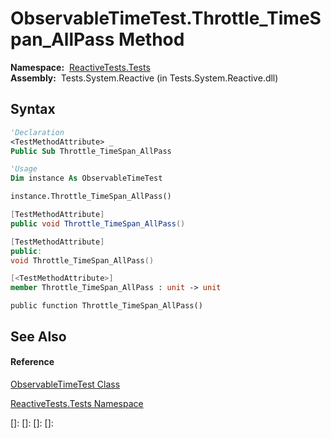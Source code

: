 # ObservableTimeTest.Throttle\_TimeSpan\_AllPass Method

**Namespace:**  [ReactiveTests.Tests](ReactiveTests.Tests\ReactiveTests.Tests.md)  
**Assembly:**  Tests.System.Reactive (in Tests.System.Reactive.dll)

## Syntax

```vb
'Declaration
<TestMethodAttribute> _
Public Sub Throttle_TimeSpan_AllPass
```

```vb
'Usage
Dim instance As ObservableTimeTest

instance.Throttle_TimeSpan_AllPass()
```

```csharp
[TestMethodAttribute]
public void Throttle_TimeSpan_AllPass()
```

```c++
[TestMethodAttribute]
public:
void Throttle_TimeSpan_AllPass()
```

```fsharp
[<TestMethodAttribute>]
member Throttle_TimeSpan_AllPass : unit -> unit 
```

```jscript
public function Throttle_TimeSpan_AllPass()
```

## See Also

#### Reference

[ObservableTimeTest Class](ObservableTimeTest\ObservableTimeTest.md)

[ReactiveTests.Tests Namespace](ReactiveTests.Tests\ReactiveTests.Tests.md)

[]: 
[]: 
[]: 
[]: 